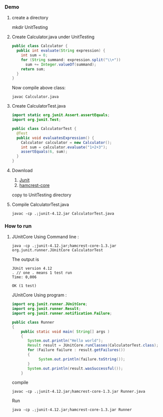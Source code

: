 ### Demo ###

1. create a directory

	mkdir UnitTesting

2. Create Calculator.java under UnitTesting

	```java
	public class Calculator {
	  public int evaluate(String expression) {
	    int sum = 0;
	    for (String summand: expression.split("\\+"))
	      sum += Integer.valueOf(summand);
	    return sum;
	  }
	}
	```

   Now compile above class:

	`javac Calculator.java`

3. Create CalculatorTest.java

	```java
	import static org.junit.Assert.assertEquals;
	import org.junit.Test;

	public class CalculatorTest {
	  @Test
	  public void evaluatesExpression() {
	    Calculator calculator = new Calculator();
	    int sum = calculator.evaluate("1+2+3");
	    assertEquals(6, sum);
	  }
	}
	```	
4. Download	
	
	1. [Junit](https://github.com/junit-team/junit4/releases)
	1. [hamcrest-core](http://search.maven.org/remotecontent?filepath=org/hamcrest/hamcrest-core/1.3/hamcrest-core-1.3.jar)

	copy to UnitTesting directory

4. Compile CalculatorTest.java

	`javac -cp .;junit-4.12.jar CalculatorTest.java`


### How to run ###	

1. JUnitCore Using Command line : 

	```java -cp .;junit-4.12.jar;hamcrest-core-1.3.jar org.junit.runner.JUnitCore CalculatorTest```	

	The output is <br>

	```
	JUnit version 4.12
	. // one . means 1 test run
	Time: 0,006

	OK (1 test)
	```	

	JUnitCore Using program : <br>

	```java
	import org.junit.runner.JUnitCore;
	import org.junit.runner.Result;
	import org.junit.runner.notification.Failure;

	public class Runner 
	{
	    public static void main( String[] args )
	    {
		   System.out.println("Hello world");			
		   Result result = JUnitCore.runClasses(CalculatorTest.class);
	       for (Failure failure : result.getFailures())
	       {
	            System.out.println(failure.toString());
	       }	
		   System.out.println(result.wasSuccessful());
	    }

	``` 

	compile <br> 

	```javac -cp .;junit-4.12.jar;hamcrest-core-1.3.jar Runner.java```

	Run <br> 

	```java -cp .;junit-4.12.jar;hamcrest-core-1.3.jar Runner```